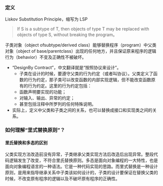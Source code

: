 ### 定义
Liskov Substitution Principle，缩写为 LSP
>If S is a subtype of T, then objects of type T may be replaced with objects of type
S, without breaking the program。

子类对象（object ofsubtype/derived class）能够替换程序（program）中父类对象（object of base/parentclass）出现的任何地方，并且保证原来程序的逻辑行为（behavior）不变及正确性不被破坏。
- “DesignBy Contract”，中文翻译就是“按照协议来设计”。
	- 子类在设计的时候，要遵守父类的行为约定（或者叫协议）。父类定义了函数的行为约定，那子类可以改变函数的内部实现逻辑，但不能改变函数原有的行为约定。这里的行为约定包括：
	- 函数声明要实现的功能；
	- 对输入、输出、异常的约定；
	- 甚至包括注释中所罗列的任何特殊说明。
- 实际上，定义中父类和子类之间的关系，也可以替换成接口和实现类之间的关系。
### 如何理解“里式替换原则”？
#### 里氏替换和多态的区别
父类实现方法改造前没有异常，子类继承父类实现方法后改造后出现异常。整段代码逻辑发生了改变，不符合里氏替换原则。多态是面向对象编程的一大特性，也是面向对象编程语言的一种语法。它是一种代码实现的思路。而里式替换是一种设计原则，是用来指导继承关系中子类该如何设计的，子类的设计要保证在替换父类的时候，不改变原有程序的逻辑以及不破坏原有程序的正确性。
